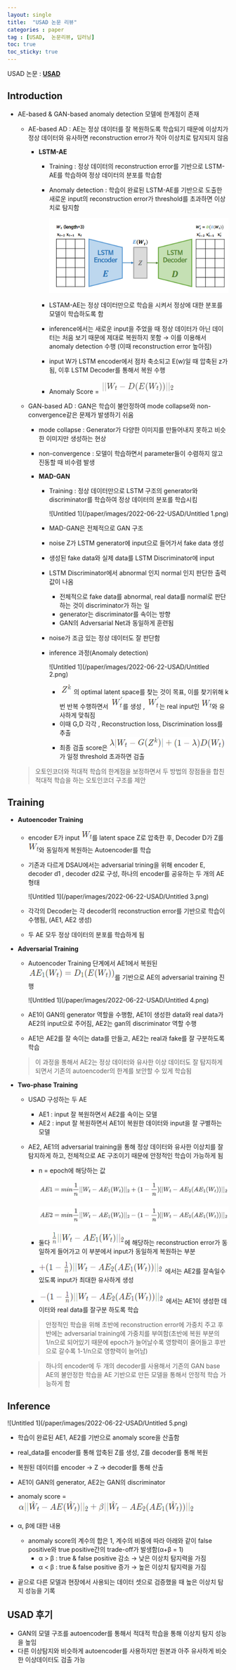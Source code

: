 ```yaml
---
layout: single
title:  "USAD 논문 리뷰"
categories : paper
tag : [USAD,  논문리뷰, 딥러닝]
toc: true
toc_sticky: true
---
```


USAD 논문 : [**USAD**](https://dl.acm.org/doi/pdf/10.1145/3394486.3403392)



## Introduction

- AE-based & GAN-based anomaly detection 모델에 한계점이 존재
    - AE-based AD : AE는 정상 데이터를 잘 복원하도록 학습되기 때문에 이상치가 정상 데이터와 유사하면  reconstruction error가 작아 이상치로 탐지되지 않음
        - **LSTM-AE**
            - Training : 정상 데이터의 reconstruction error를 기반으로 LSTM-AE를 학습하여 정상 데이터의 분포를 학습함
            - Anomaly detection : 학습이 완료된 LSTM-AE를 기반으로 도출한 새로운 input의 reconstruction error가 threshold를 초과하면 이상치로 탐지함
            
              ![Untitled](/paper/images/2022-06-22-USAD/Untitled.png)
            
            - LSTAM-AE는 정상 데이터만으로 학습을 시켜서 정상에 대한 분포를 모델이 학습하도록 함
            - inference에서는 새로운 input을 주었을 때 정상 데이터가 아닌 데이터는 처음 보기 때문에 제대로 복원하지 못함 → 이를 이용해서 anomaly detection 수행 (이때 reconstruction error 높아짐)
            - input W가 LSTM encoder에서 점차 축소되고 E(w)일 때 압축된 z가 됨, 이후 LSTM Decoder를 통해서 복원 수행
            - Anomaly Score = ![image-20220622095012956](/paper/images/2022-06-22-USAD/image-20220622095012956.png)
            
    - GAN-based AD : GAN은 학습이 불안정하여 mode collapse와 non-convergence같은 문제가 발생하기 쉬움
        - mode collapse :  Generator가 다양한 이미지를 만들어내지 못하고 비슷한 이미지만 생성하는 현상
        - non-convergence : 모델이 학습하면서 parameter들이 수렴하지 않고 진동할 때 비수렴 발생
        - **MAD-GAN**
            
            - Training : 정상 데이터만으로 LSTM 구조의 generator와 discriminator를 학습하여 정상 데이터의 분포를 학습시킴
            
              ![Untitled 1](/paper/images/2022-06-22-USAD/Untitled 1.png)
            
            - MAD-GAN은 전체적으로 GAN 구조
            - noise Z가 LSTM generator에 input으로 들어가서 fake data 생성
            - 생성된 fake data와 실제 data를 LSTM Discriminator에 input
            - LSTM Discriminator에서 abnormal 인지 normal 인지 판단한 출력값이 나옴
                - 전체적으로 fake data를 abnormal, real data를 normal로 판단하는 것이 discriminator가 하는 일
                - generator는 discriminator를 속이는 방향
                - GAN의 Adversarial Net과 동일하게 훈련됨
            - noise가 조금 있는 정상 데이터도 잘 판단함
            - inference 과정(Anomaly detection)
              
                ![Untitled 1](/paper/images/2022-06-22-USAD/Untitled 2.png)
                
                - ![image-20220622095507458](/paper/images/2022-06-22-USAD/image-20220622095507458.png) 의 optimal latent space를 찾는 것이 목표, 이를 찾기위해 k번 반복 수행하면서 ![image-20220622095533827](/paper/images/2022-06-22-USAD/image-20220622095533827.png)를 생성 , ![image-20220622095533827](/paper/images/2022-06-22-USAD/image-20220622095533827.png)는 real input인 ![image-20220622095614497](/paper/images/2022-06-22-USAD/image-20220622095614497.png)와 유사하게 맞춰짐
                - 이때 G,D 각각 , Reconstruction loss, Discrimination loss를 추출
                - 최종 검출 score은 ![image-20220622095640449](/paper/images/2022-06-22-USAD/image-20220622095640449.png)가 일정  threshold 초과하면 검출
            
    
    
    
    > 오토인코더와 적대적 학습의 한계점을 보정하면서 두 방법의 장점들을 합친 적대적 학습을 하는 오토인코더 구조를 제안





## Training

- **Autoencoder Training**
    - encoder E가 input ![Untitled 1](/paper/images/2022-06-22-USAD/image-20220622095614497.png)를 latent space Z로 압축한 후, Decoder D가 Z를 ![Untitled 1](/paper/images/2022-06-22-USAD/image-20220622095614497.png)와 동일하게 복원하는 Autoencoder를 학습
    
    - 기존과 다르게 DSAU에서는 adversarial trining을 위해 encoder E, decoder d1 , decoder d2로 구성, 하나의 encoder를 공유하는 두 개의 AE 형태
    
      ![Untitled 1](/paper/images/2022-06-22-USAD/Untitled 3.png)
    
    - 각각의 Decoder는 각 decoder의 reconstruction error를 기반으로 학습이 수행됨, (AE1, AE2 생성)
    
    - 두 AE 모두 정상 데이터의 분포를 학습하게 됨
    
      
    
- **Adversarial Training**
    - Autoencoder Training 단계에서 AE1에서 복원된 ![image-20220622100136622](/paper/images/2022-06-22-USAD/image-20220622100136622.png)를 기반으로 AE의 adversarial training 진행
      
        ![Untitled 1](/paper/images/2022-06-22-USAD/Untitled 4.png)
        
    - AE1이 GAN의  generator 역할을 수행함, AE1이 생성한 data와 real data가 AE2의 input으로 주어짐, AE2는 gan의 discriminator 역할 수행
    - AE1은 AE2를 잘 속이는 data를 만들고, AE2는 real과 fake를 잘 구분하도록 학습
    
    > 이 과정을 통해서 AE2는 정상 데이터와 유사한 이상 데이터도 잘 탐지하게 되면서 기존의 autoencoder의 한계를 보안할 수 있게 학습됨
    
    
    
- **Two-phase Training**
    - USAD 구성하는 두 AE
        - AE1 : input 잘 복원하면서 AE2를 속이는 모델
        - AE2 : input 잘 복원하면서 AE1이 복원한 데이터와 input을 잘 구별하는 모델
        
    - AE2, AE1의 adversarial training을 통해 정상 데이터와 유사한 이상치를 잘 탐지하게 하고, 전체적으로 AE 구조이기 때문에 안정적인 학습이 가능하게 됨
        - n = epoch에 해당하는 값
        
          ![image-20220622100234737](/paper/images/2022-06-22-USAD/image-20220622100234737.png)
        
          ![image-20220622100311747](/paper/images/2022-06-22-USAD/image-20220622100311747.png)
        
        - 둘다 ![image-20220622100343256](/paper/images/2022-06-22-USAD/image-20220622100343256.png)에 해당하는 reconstruction error가 동일하게 들어가고 이 부분에서 input가 동일하게 복원하는 부분
        - ![image-20220622100410708](/paper/images/2022-06-22-USAD/image-20220622100410708.png) 에서는 AE2를 잘속일수 있도록 input가 최대한 유사하게 생성
        - ![image-20220622100455122](/paper/images/2022-06-22-USAD/image-20220622100455122.png) 에서는 AE1이 생성한 데이터와 real data를 잘구분 하도록 학습
        
        > 안정적인 학습을 위해 초반에 reconstruction error에 가중치 주고 후반에는 adversarial training에 가중치를 부여함(초반에 복원 부분의 1/n으로 되어있기 때문에 epoch가 늘어날수록 영향력이 줄어들고 후반으로 갈수록 1-1/n으로 영향력이 늘어남)
        > 
        
        > 하나의 encoder에 두 개의 decoder를 사용해서 기존의 GAN base AE의 불안정한 학습을 AE 기반으로 만든 모델을 통해서 안정적 학습 가능하게 함
        > 
        





## Inference

![Untitled 1](/paper/images/2022-06-22-USAD/Untitled 5.png)

- 학습이 완료된 AE1, AE2를 기반으로 anomaly score을 산출함
- real_data를 encoder를 통해 압축된 Z를 생성, Z를 decoder를 통해 복원
- 복원된 데이터를 encoder → Z → decoder를 통해 산출
- AE1이 GAN의 generator, AE2는 GAN의 discriminator
- anomaly score = ![image-20220622100546892](/paper/images/2022-06-22-USAD/image-20220622100546892.png)

- α, β에 대한 내용
    - anomaly score의 계수의 합은 1, 계수의 비중에 따라 아래와 같이 false positive와 true positive간의 trade-off가 발생함(α+β = 1)
        - α > β : true & false positive 감소 → 낮은 이상치 탐지력을 가짐
        - α < β : true & false positive 증가 → 높은 이상치 탐지력을 가짐

- 끝으로 다른 모델과 현장에서 사용되는 데이터 셋으로 검증했을 때 높은 이상치 탐지 성능을 기록





## USAD 후기

- GAN의 모델 구조를 autoencoder를 통해서 적대적 학습을 통해 이상치 탐지 성능을 높임
- 다른 이상탐지와 비슷하게 autoencoder를 사용하지만 원본과 아주 유사하게 비슷한 이상데이터도 검출 가능
